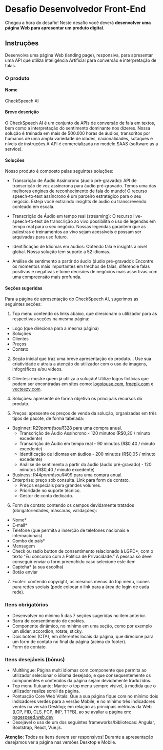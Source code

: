 # Desafio Desenvolvedor Front-End

Chegou a hora do desafio!
Neste desafio você deverá **desenvolver uma página Web para apresentar um produto digital**.

## Instruções

Desenvolva uma página Web (landing page), responsiva, para apresentar uma API que utiliza Inteligência Artificial para conversão e interpretação de falas.

### O produto

#### Nome

CheckSpeech AI

#### Breve descrição

O CheckSpeech AI é um conjunto de APIs de conversão de fala em textos, bem como a interpretação do sentimento dominante nos dizeres. Nossa solução é treinada em mais de 500.000 horas de áudios, transcritos por humanos de uma ampla variedade de idades, nacionalidades, sotaques e níveis de instruções A API é comercializada no modelo SAAS (software as a service).

#### Soluções

Nosso produto é composto pelas seguintes soluções:

- Transcrição de Áudio Assíncrono (áudio pré-gravado):
  API de transcrição de voz assíncrona para áudio pré-gravado. Temos uma das melhores engines de reconhecimento de fala do mundo! O recurso speech-to-text assíncrono é um parceiro estratégico para o seu negócio. Esteja você extraindo insights de áudio ou transcrevendo conteúdo em escala.

- Transcrição de Áudio em tempo real (streaming):
  O recurso live-speech-to-text de transcrição ao vivo possibilita o uso de legendas em tempo real para o seu negócio. Nossas legendas garantem que as palestras e treinamentos ao vivo sejam acessíveis e possam ser arquivadas para uso futuro.

- Identificação de Idiomas em áudios:
  Obtendo fala e insights a nível global. Nossa solução tem suporte a 52 idiomas.

- Análise de sentimento a partir do áudio (áudio pré-gravado):
  Encontre os momentos mais importantes em trechos de falas, diferencie falas positivas e negativas e tome decisões de negócios mais assertivas com uma compreensão mais profunda.

#### Seções sugeridas

Para a página de apresentação do CheckSpeech AI, sugerimos as seguintes seções:

1. Top menu contendo os links abaixo, que direcionam o utilizador para as respectivas seções na mesma página:

- Logo (que direciona para a mesma página)
- Soluções
- Clientes
- Preços
- Contato

2. Seção inicial que traz uma breve apresentação do produto… Use sua criatividade e atraia a atenção do utilizador com o uso de imagens, infográficos e/ou vídeos.

3. Clientes: mostre quem já utiliza a solução! Utilize logos fictícias que podem ser encontradas em sites como: [logotouse.com](https://logotouse.com/), [freepik.com](https://freepik.com/) e [vecteezy.com](https://vecteezy.com/).

4. Soluções: apresente de forma objetiva os principais recursos do produto.

5. Preços: apresente os preços de venda da solução, organizadas em três tipos de pacote, de forma tabelada:

- Beginner: R$29 por mês ou R$328 para uma compra anual.
  - Transcrição de Áudio Assíncrono - 120 minutos (R$0,20 / minuto excedente)
  - Transcrição de Áudio em tempo real - 90 minutos (R$0,40 / minuto excedente)
  - Identificação de Idiomas em áudios - 200 minutos (R$0,05 / minuto excedente)
  - Análise de sentimento a partir do áudio (áudio pré-gravado) - 120 minutos (R$0,40 / minuto excedente)
- Business: R$44 por mês ou R$499 para uma compra anual.
- Enterprise: preço sob consulta. Link para form de contato.
  - Preços especiais para grandes volumes.
  - Prioridade no suporte técnico.
  - Gestor de conta dedicado.

6. Form de contato contendo os campos devidamente tratados (obrigatoriedades, máscaras, validações):

- Nome\*
- E-mail\*
- Telefone (que permita a inserção de telefones nacionais e internacionais)
- Combo de país\*
- Mensagem
- Check ou radio button de consentimento relacionado à LGPD\*, com o texto “Eu concordo com a Política de Privacidade.” A pessoa só deve conseguir enviar o form preenchido caso selecione este item
- Captcha\* (a sua escolha)
- Botão enviar

7. Footer: contendo copyright, os mesmos menus do top menu, ícones para redes sociais (pode colocar o link para a área de login de cada rede).

### Itens obrigatórios

- Desenvolver no mínimo 5 das 7 seções sugeridas no item anterior.
- Barra de consentimento de cookies.
- Componente dinâmico, no mínimo em uma seção, como por exemplo um slider, accordion, rotate, sticky.
- Dois botões (CTA), em diferentes locais da página, que direcione para um form de contato no final da página (acima do footer).
- Form de contato.

### Itens desejáveis (bônus)

- Multilíngue: Página multi idiomas com componente que permita ao utilizador selecionar o idioma desejado, e que consequentemente os componentes e conteúdos da página sejam devidamente traduzidos.
- Top menu flutuante: Manter o top menu sempre visível, à medida que o utilizador realize scroll da página.
- Pontuação Core Web Vitals: Que a sua página fique com no mínimo dois indicadores verdes para a versão Mobile, e no mínimo três indicadores verdes na versão Desktop; em relação às principais métricas da Web (LCP, FID, CLS, FCP, INP, TTFB), ao se avaliar a página em: [pagespeed.web.dev](https://pagespeed.web.dev/)
- Desejável o uso de um dos seguintes frameworks/bibliotecas: Angular, Bootstrap, React, Vue.js.

**Atenção:** Todos os itens devem ser responsivos! Durante a apresentação desejamos ver a página nas versões Desktop e Mobile.
